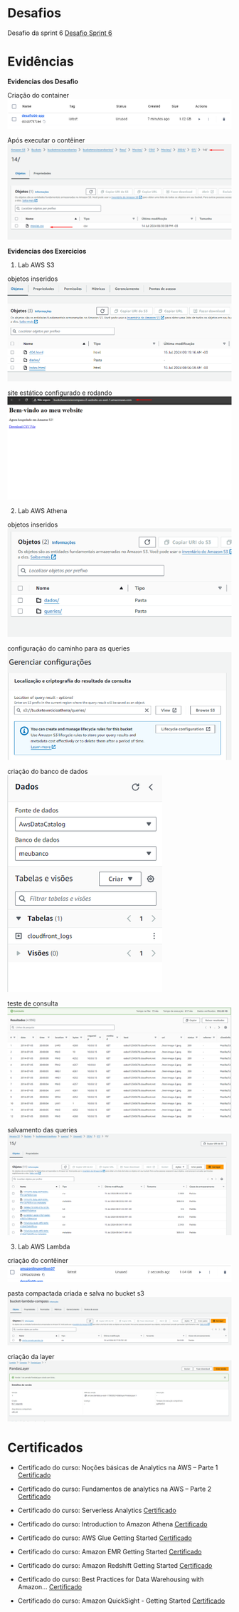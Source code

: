 # Desafios
Desafio da sprint 6
[Desafio Sprint 6](Desafio/README.md)

# Evidências

__Evidencias dos Desafio__

Criação do container
![Evidencia 1](evidencias/desafio_1.png)

Após executar o contêiner
![Evidencia 2](evidencias/desafio_2.png)

__Evidencias dos Exercicios__

1. Lab AWS S3

objetos inseridos
![Evidencia 1](evidencias/lab_aws_1.png)

site estático configurado e rodando
![Evidencia 2](evidencias/lab_aws_2.png)

2. Lab AWS Athena

objetos inseridos
![Evidencia 3](evidencias/athena_1.png)

configuração do caminho para as queries
![Evidencia 4](evidencias/athena_2.png)

criação do banco de dados
![Evidencia 5](evidencias/athena_3.png)

teste de consulta
![Evidencia 6](evidencias/athena_4.png)

salvamento das queries
![Evidencia 7](evidencias/athena_5.png)


3. Lab AWS Lambda

criação do contêiner
![Evidencia 8](evidencias/lambda_1.png)

pasta compactada criada e salva no bucket s3
![Evidencia 9](evidencias/lambda_2.png)

criação da layer
![Evidencia 10](evidencias/lambda_3.png)


# Certificados

- Certificado do curso: Noções básicas de Analytics na AWS – Parte 1 
[Certificado](certificados/19345_5_5549227_1720437592_AWS%20Skill%20Builder%20Course%20Completion%20Certificate.pdf)

- Certificado do curso: Fundamentos de analytics na AWS – Parte 2
[Certificado](certificados/19359_5_5549227_1720440741_AWS%20Skill%20Builder%20Course%20Completion%20Certificate.pdf)

- Certificado do curso: Serverless Analytics
[Certificado](certificados/6256_3_5549227_1720825252_AWS%20Course%20Completion%20Certificate.pdf)

- Certificado do curso: Introduction to Amazon Athena
[Certificado](certificados/5838_3_5549227_1720825311_AWS%20Course%20Completion%20Certificate.pdf)

- Certificado do curso: AWS Glue Getting Started
[Certificado](certificados/8171_3_5549227_1720825401_AWS%20Course%20Completion%20Certificate.pdf)

- Certificado do curso: Amazon EMR Getting Started
[Certificado](certificados/8827_5_5549227_1720825498_AWS%20Skill%20Builder%20Course%20Completion%20Certificate.pdf)

- Certificado do curso: Amazon Redshift Getting Started
[Certificado](certificados/13655_3_5549227_1720825586_AWS%20Course%20Completion%20Certificate.pdf)

- Certificado do curso: Best Practices for Data Warehousing with Amazon...
[Certificado](certificados/6339_3_5549227_1720825896_AWS%20Course%20Completion%20Certificate.pdf)

- Certificado do curso: Amazon QuickSight - Getting Started
[Certificado](certificados/14908_3_5549227_1721319011_AWS%20Course%20Completion%20Certificate.pdf)